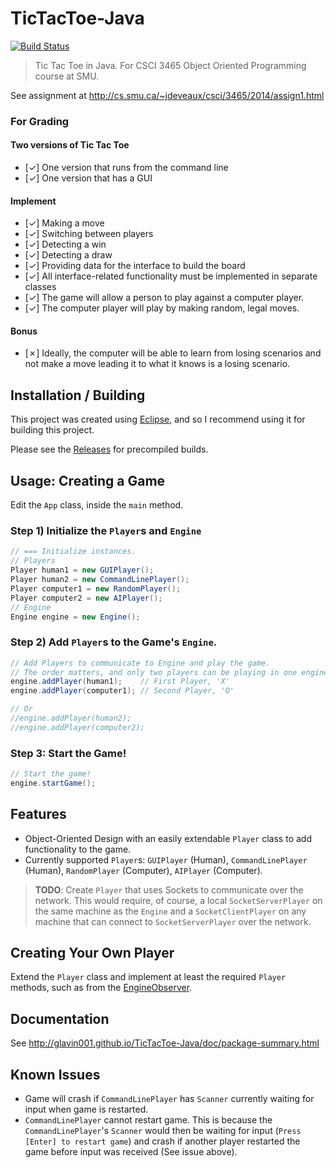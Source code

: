 TicTacToe-Java
==============
[![Build Status](https://travis-ci.org/Glavin001/TicTacToe-Java.png?branch=master)](https://travis-ci.org/Glavin001/TicTacToe-Java)

> Tic Tac Toe in Java. For CSCI 3465 Object Oriented Programming course at SMU.

See assignment at http://cs.smu.ca/~jdeveaux/csci/3465/2014/assign1.html

### For Grading 

#### Two versions of Tic Tac Toe
- [&#x2713;] One version that runs from the command line
- [&#x2713;] One version that has a GUI

#### Implement
- [&#x2713;] Making a move
- [&#x2713;] Switching between players
- [&#x2713;] Detecting a win
- [&#x2713;] Detecting a draw
- [&#x2713;] Providing data for the interface to build the board
- [&#x2713;] All interface-related functionality must be implemented in separate classes
- [&#x2713;] The game will allow a person to play against a computer player. 
- [&#x2713;] The computer player will play by making random, legal moves. 

#### Bonus 
- [&#x2717;] Ideally, the computer will be able to learn from losing scenarios and not make a move leading it to what it knows is a losing scenario.

## Installation / Building

This project was created using [Eclipse](http://www.eclipse.org/), 
and so I recommend using it for building this project.

Please see the [Releases](https://github.com/Glavin001/TicTacToe-Java/releases) for precompiled builds.

## Usage: Creating a Game

Edit the `App` class, inside the `main` method.

### Step 1) Initialize the `Player`s and `Engine`

```java
// === Initialize instances.
// Players
Player human1 = new GUIPlayer();
Player human2 = new CommandLinePlayer();
Player computer1 = new RandomPlayer();
Player computer2 = new AIPlayer();
// Engine
Engine engine = new Engine();
```

### Step 2) Add `Player`s to the Game's `Engine`.

```java
// Add Players to communicate to Engine and play the game.
// The order matters, and only two players can be playing in one engine at a time.
engine.addPlayer(human1);    // First Player, 'X'
engine.addPlayer(computer1); // Second Player, 'O'

// Or
//engine.addPlayer(human2);
//engine.addPlayer(computer2);
```

### Step 3: Start the Game!

```java
// Start the game!
engine.startGame();
```

## Features

- Object-Oriented Design with an easily extendable `Player` class to add functionality to the game.
- Currently supported `Player`s: `GUIPlayer` (Human), `CommandLinePlayer` (Human), `RandomPlayer` (Computer), `AIPlayer` (Computer).

> **TODO**: Create `Player` that uses Sockets to communicate over the network. 
This would require, of course, a local `SocketServerPlayer` on the same machine as the `Engine` and a `SocketClientPlayer` on any machine that can connect to `SocketServerPlayer` over the network.


## Creating Your Own Player

Extend the `Player` class and implement at least the required `Player` methods, such as from the  [EngineObserver](http://glavin001.github.io/TicTacToe-Java/doc/EngineObserver.html).


## Documentation
See http://glavin001.github.io/TicTacToe-Java/doc/package-summary.html

## Known Issues
- Game will crash if `CommandLinePlayer` has `Scanner` currently waiting for input when game is restarted.
- `CommandLinePlayer` cannot restart game. This is because the `CommandLinePlayer`'s `Scanner` would then be waiting for input (`Press [Enter] to restart game`) and crash if another player restarted the game before input was received (See issue above).

